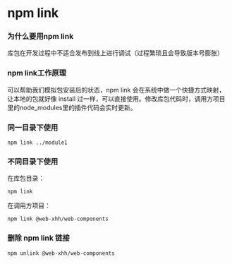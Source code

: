 # npm link

### 为什么要用npm link

库包在开发过程中不适合发布到线上进行调试（过程繁琐且会导致版本号膨胀）

### npm link工作原理
可以帮助我们模拟包安装后的状态，npm link 会在系统中做一个快捷方式映射，让本地的包就好像 install 过一样，可以直接使用。修改库包代码时，调用方项目里的node_modules里的插件代码会实时更新。

### 同一目录下使用
```
npm link ../module1
```

### 不同目录下使用
在库包目录：
```
npm link
```

在调用方项目：
```
npm link @web-xhh/web-components
```

### 删除 npm link 链接
```
npm unlink @web-xhh/web-components
```